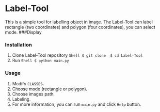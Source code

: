 # Label-Tool
This is a simple tool for labelling object in image.
The Label-Tool can label rectangle (two coordinates) and polygon (four coordinates), you can select mode.
###Display
![]()
![]()
### Installation
1. Clone Label-Tool repository
		```Shell
		$ git clone 
		$ cd Label-Tool
		```
2. Run
		```Shell
		$ python main.py
		```

### Usage
1. Modify `CLASSES`.
2. Choose mode (rectangle or polygon).
3. Choose images path.
4. Labeling.
5. For more information, you can run `main.py` and click `Help` button.